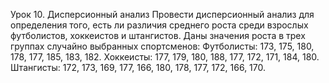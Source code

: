 Урок 10. Дисперсионный анализ
Провести дисперсионный анализ для определения того, есть ли различия среднего роста среди взрослых футболистов, хоккеистов и штангистов.
Даны значения роста в трех группах случайно выбранных спортсменов:
Футболисты: 173, 175, 180, 178, 177, 185, 183, 182.
Хоккеисты: 177, 179, 180, 188, 177, 172, 171, 184, 180.
Штангисты: 172, 173, 169, 177, 166, 180, 178, 177, 172, 166, 170.